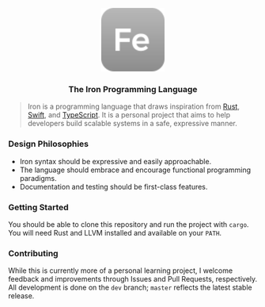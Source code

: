 <p align="center"><img src="./assets/logo.svg" height="128px" width="128px" /></p>
<h3 align="center">The Iron Programming Language</h3>

<!-- <p align="center">
  <a href="https://travis-ci.org/ironlang/iron" target="_blank">
    <img src="https://travis-ci.org/ironlang/iron.svg?branch=master" alt="Build Status" />
  </a>
</p> -->

> Iron is a programming language that draws inspiration from [Rust](https://www.rust-lang.org/en-US/), [Swift](https://swift.org), and [TypeScript](https://www.typescriptlang.org). It is a personal project that aims to help developers build scalable systems in a safe, expressive manner.

### Design Philosophies

* Iron syntax should be expressive and easily approachable.
* The language should embrace and encourage functional programming paradigms.
* Documentation and testing should be first-class features.

### Getting Started

You should be able to clone this repository and run the project with `cargo`. You will need Rust and LLVM installed and available on your `PATH`.

### Contributing

While this is currently more of a personal learning project, I welcome feedback and improvements through Issues and Pull Requests, respectively. All development is done on the `dev` branch; `master` reflects the latest stable release.
